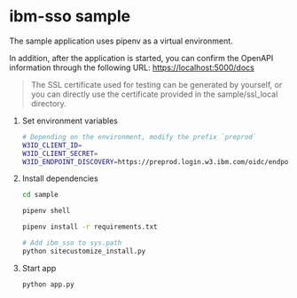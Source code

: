 # ibm-sso sample

The sample application uses pipenv as a virtual environment.

In addition, after the application is started, you can confirm the OpenAPI information through the following URL: [https://localhost:5000/docs](https://localhost:5000/docs)

> The SSL certificate used for testing can be generated by yourself, or you can directly use the certificate provided in the sample/ssl_local directory.

1. Set environment variables

    ```bash
    # Depending on the environment, modify the prefix `preprod`
    W3ID_CLIENT_ID=
    W3ID_CLIENT_SECRET=
    W3ID_ENDPOINT_DISCOVERY=https://preprod.login.w3.ibm.com/oidc/endpoint/default/.well-known/openid-configuration
    ```

2. Install dependencies

    ```bash
    cd sample

    pipenv shell

    pipenv install -r requirements.txt

    # Add ibm_sso to sys.path
    python sitecustomize_install.py
    ```

3. Start app

    ```bash
    python app.py
    ```
